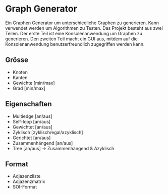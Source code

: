 # Graph Generator

Ein Graphen Generator um unterschiedliche Graphen zu generieren. Kann verwendet werden um Algorithmen zu Testen. Das Projekt besteht aus zwei Teilen. Der erste Teil ist eine Konsolenanwendung um Graphen zu generieren. Den zweiten Teil macht ein GUI aus, mitdem auf die Konsolenanwendung benutzerfreundlich zugegriffen werden kann.

Grösse
------
* Knoten
* Kanten
* Gewichte			    [min/max]
* Grad				      [min/max]

Eigenschaften
-------------
* Multiedge			    [an/aus]
* Self-loop			    [an/aus]
* Gewichtet			    [an/aus]
* Zyklisch			    [zyklisch/egal/azyklisch]
* Gerichtet			    [an/aus]
* Zusammenhängend		[an/aus]
* Tree				      [an/aus] -> Zusammenhängend & Azyklisch

Format
------
* Adjazenzliste
* Adjazenzmatrix
* SOI-Format

